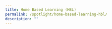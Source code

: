 ```yaml
---
title: Home Based Learning (HBL)
permalink: /spotlight/home-based-learning-hbl/
description: ""
---
```

